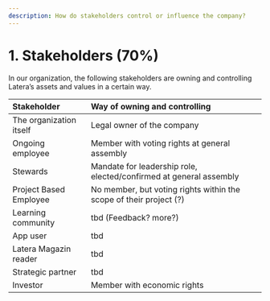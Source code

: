 ```yaml
---
description: How do stakeholders control or influence the company?
---
```


# 1. Stakeholders \(70%\)

In our organization, the following stakeholders are owning and controlling Latera’s assets and values in a certain way. 

| Stakeholder | Way of owning and controlling |
| :--- | :--- |
| The organization itself | Legal owner of the company |
| Ongoing employee | Member with voting rights at general assembly |
| Stewards | Mandate for leadership role, elected/confirmed at general assembly |
| Project Based Employee | No member, but voting rights within the scope of their project \(?\) |
| Learning community | tbd \(Feedback? more?\) |
| App user | tbd |
| Latera Magazin reader | tbd |
| Strategic partner | tbd |
| Investor | Member with economic rights  |







